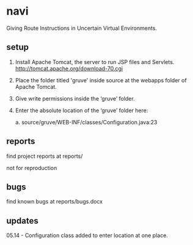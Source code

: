 navi
=====

Giving Route Instructions in Uncertain Virtual Environments. 

setup
----

1)  Install Apache Tomcat, the server to run JSP files and Servlets. 
  	http://tomcat.apache.org/download-70.cgi

2)	Place the folder titled 'gruve' inside source at the webapps folder of Apache Tomcat. 

3)	Give write permissions inside the ‘gruve’ folder. 

4)	Enter the absolute location of the ‘gruve’ folder here: 

	  a.	source/gruve/WEB-INF/classes/Configuration.java:23
	

reports
----

find project reports at reports/

not for reproduction

bugs 
----

find known bugs at reports/bugs.docx

updates
----

05.14 - Configuration class added to enter location at one place.

